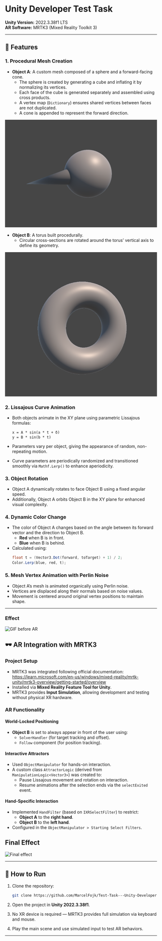 # Unity Developer Test Task

**Unity Version:** 2022.3.38f1 LTS  
**AR Software:** MRTK3 (Mixed Reality Toolkit 3)

---

## 🚀 Features

### 1. Procedural Mesh Creation

- **Object A**: A custom mesh composed of a sphere and a forward-facing cone.
  - The sphere is created by generating a cube and inflating it by normalizing its vertices.
  - Each face of the cube is generated separately and assembled using cross products.
  - A vertex map (`Dictionary`) ensures shared vertices between faces are not duplicated.
  - A cone is appended to represent the forward direction.

![CubeSphere with cone](ReadmeMedia/CubeSphere_with_cone.png)

- **Object B**: A torus built procedurally.
  - Circular cross-sections are rotated around the torus’ vertical axis to define its geometry.

![Torus](ReadmeMedia/Torus.png)

### 2. Lissajous Curve Animation

- Both objects animate in the XY plane using parametric Lissajous formulas:
  ```
  x = A * sin(a * t + δ)
  y = B * sin(b * t)
  ```

- Parameters vary per object, giving the appearance of random, non-repeating motion.
- Curve parameters are periodically randomized and transitioned smoothly via `Mathf.Lerp()` to enhance aperiodicity.

### 3. Object Rotation

- Object A dynamically rotates to face Object B using a fixed angular speed.
- Additionally, Object A orbits Object B in the XY plane for enhanced visual complexity.

### 4. Dynamic Color Change

- The color of Object A changes based on the angle between its forward vector and the direction to Object B.
  - **Red** when B is in front.
  - **Blue** when B is behind.
- Calculated using:
  ```csharp
  float t = (Vector3.Dot(forward, toTarget) + 1) / 2;
  Color.Lerp(blue, red, t);
  ```

### 5. Mesh Vertex Animation with Perlin Noise

- Object A’s mesh is animated organically using Perlin noise.
- Vertices are displaced along their normals based on noise values.
- Movement is centered around original vertex positions to maintain shape.

---

### Effect

![GIF before AR](ReadmeMedia/Effect.gif)

## 🕶️ AR Integration with MRTK3

### Project Setup

- MRTK3 was integrated following official documentation:  
  https://learn.microsoft.com/en-us/windows/mixed-reality/mrtk-unity/mrtk3-overview/getting-started/overview
- Installed via **Mixed Reality Feature Tool for Unity**.
- MRTK3 provides **Input Simulation**, allowing development and testing without physical XR hardware.

### AR Functionality

#### World-Locked Positioning

- **Object B** is set to always appear in front of the user using:
  - `SolverHandler` (for target tracking and offset).
  - `Follow` component (for position tracking).

#### Interactive Attractors

- Used `ObjectManipulator` for hands-on interaction.
- A custom class `AttractorLogic` (derived from `ManipulationLogic<Vector3>`) was created to:
  - Pause Lissajous movement and rotation on interaction.
  - Resume animations after the selection ends via the `selectExited` event.

#### Hand-Specific Interaction

- Implemented `HandFilter` (based on `IXRSelectFilter`) to restrict:
  - **Object A** to the **right hand**.
  - **Object B** to the **left hand**.
- Configured in the `ObjectManipulator > Starting Select Filters`.

## Final Effect

![Final effect](ReadmeMedia/FinalEffect.gif)

---

## 🧪 How to Run

1. Clone the repository:
   ```bash
   git clone https://github.com/MarcelFojk/Test-Task---Unity-Developer.git
   ```

2. Open the project in **Unity 2022.3.38f1**.

3. No XR device is required — MRTK3 provides full simulation via keyboard and mouse.

4. Play the main scene and use simulated input to test AR behaviors.

---